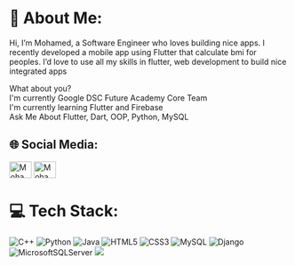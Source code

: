 # 💫 About Me:
Hi, I’m Mohamed, a Software Engineer who loves building nice apps. I recently developed a mobile app using Flutter that calculate bmi for peoples. I’d love to use all my skills in flutter, web development to build nice integrated apps

What about you?
<br>
I'm currently Google DSC Future Academy Core Team 
<br>
I'm currently learning Flutter and Firebase
<br>
Ask Me About Flutter, Dart, OOP, Python, MySQL


## 🌐 Social Media:
<a href="https://fb.com/profile.php?id=100009471490686" target="blank"><img align="center" src="https://raw.githubusercontent.com/rahuldkjain/github-profile-readme-generator/master/src/images/icons/Social/facebook.svg" alt="Mohamed Ahmed" height="30" width="40" /></a> <a href="https://linkedin.com/in/mohamed-ahmed-17054a1ab/" target="blank"><img align="center" src="https://raw.githubusercontent.com/rahuldkjain/github-profile-readme-generator/master/src/images/icons/Social/linked-in-alt.svg" alt="Mohamed Ahmed" height="30" width="40" /></a>
<br/>
# 💻 Tech Stack:
![C++](https://img.shields.io/badge/c++-%2300599C.svg?style=for-the-badge&logo=c%2B%2B&logoColor=white) ![Python](https://img.shields.io/badge/python-3670A0?style=for-the-badge&logo=python&logoColor=ffdd54) ![Java](https://img.shields.io/badge/java-%23ED8B00.svg?style=for-the-badge&logo=java&logoColor=white) ![HTML5](https://img.shields.io/badge/html5-%23E34F26.svg?style=for-the-badge&logo=html5&logoColor=white) ![CSS3](https://img.shields.io/badge/css3-%231572B6.svg?style=for-the-badge&logo=css3&logoColor=white) ![MySQL](https://img.shields.io/badge/mysql-%2300f.svg?style=for-the-badge&logo=mysql&logoColor=white) ![Django](https://img.shields.io/badge/django-%23092E20.svg?style=for-the-badge&logo=django&logoColor=white)  ![MicrosoftSQLServer](https://img.shields.io/badge/Microsoft%20SQL%20Sever-CC2927?style=for-the-badge&logo=microsoft%20sql%20server&logoColor=white) 
  <img src="https://skillicons.dev/icons?i=dart,flutter,idea,unity,vscode,github,javascript,linkedin,cpp,html,css,discord,git" />
  <br />
  <br />
</div>
